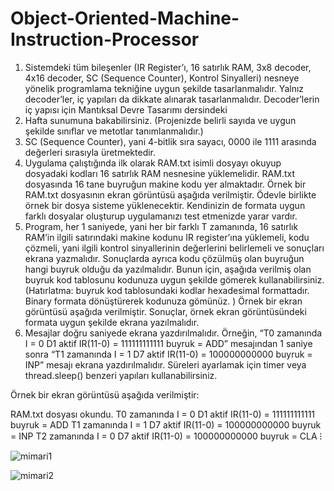 # Object-Oriented-Machine-Instruction-Processor

1. Sistemdeki tüm bileşenler (IR Register’ı, 16 satırlık RAM, 3x8 decoder, 4x16 decoder, SC (Sequence Counter),
Kontrol Sinyalleri) nesneye yönelik programlama tekniğine uygun şekilde tasarlanmalıdır. Yalnız decoder’ler,
iç yapıları da dikkate alınarak tasarlanmalıdır. Decoder’lerin iç yapısı için Mantıksal Devre Tasarımı dersindeki
7. Hafta sunumuna bakabilirsiniz. (Projenizde belirli sayıda ve uygun şekilde sınıflar ve metotlar
tanımlanmalıdır.)
2. SC (Sequence Counter), yani 4-bitlik sıra sayacı, 0000 ile 1111 arasında değerleri sırasıyla üretmektedir.
3. Uygulama çalıştığında ilk olarak RAM.txt isimli dosyayı okuyup dosyadaki kodları 16 satırlık RAM nesnesine
yüklemelidir. RAM.txt dosyasında 16 tane buyruğun makine kodu yer almaktadır. Örnek bir RAM.txt
dosyasının ekran görüntüsü aşağıda verilmiştir. Ödevle birlikte örnek bir dosya sisteme yüklenecektir.
Kendinizin de formata uygun farklı dosyalar oluşturup uygulamanızı test etmenizde yarar vardır.
4. Program, her 1 saniyede, yani her bir farklı T zamanında, 16 satırlık RAM’in ilgili satırındaki makine kodunu IR
register’ına yüklemeli, kodu çözmeli, yani ilgili kontrol sinyallerinin değerlerini belirlemeli ve sonuçları ekrana
yazmalıdır. Sonuçlarda ayrıca kodu çözülmüş olan buyruğun hangi buyruk olduğu da yazılmalıdır. Bunun için,
aşağıda verilmiş olan buyruk kod tablosunu kodunuza uygun şekilde gömerek kullanabilirsiniz. (Hatırlatma:
buyruk kod tablosundaki kodlar hexadesimal formattadır. Binary formata dönüştürerek kodunuza gömünüz.
) Örnek bir ekran görüntüsü aşağıda verilmiştir. Sonuçlar, örnek ekran görüntüsündeki formata uygun şekilde
ekrana yazılmalıdır.
5. Mesajlar doğru saniyede ekrana yazdırılmalıdır. Örneğin, “T0 zamanında I = 0 D1 aktif IR(11-0) =
111111111111 buyruk = ADD” mesajından 1 saniye sonra “T1 zamanında I = 1 D7 aktif IR(11-0) =
100000000000 buyruk = INP” mesajı ekrana yazdırılmalıdır. Süreleri ayarlamak için timer veya thread.sleep()
benzeri yapıları kullanabilirsiniz.

Örnek bir ekran görüntüsü aşağıda verilmiştir:

RAM.txt dosyası okundu.
T0 zamanında I = 0 D1 aktif IR(11-0) = 111111111111 buyruk = ADD
T1 zamanında I = 1 D7 aktif IR(11-0) = 100000000000 buyruk = INP
T2 zamanında I = 0 D7 aktif IR(11-0) = 100000000000 buyruk = CLA
⁝

![mimari1](https://github.com/user-attachments/assets/f34ec2ed-f31f-4a96-8a68-3d23789b032b)

![mimari2](https://github.com/user-attachments/assets/c1626fd6-fc8f-48be-acb8-40bbf2031ea3)


